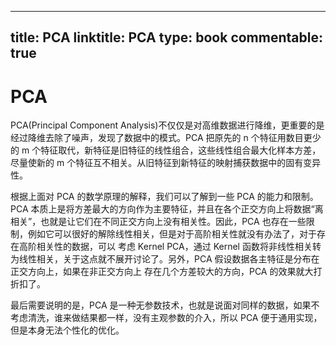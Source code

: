 
---
title: PCA
linktitle: PCA
type: book
commentable: true
---

# PCA

PCA(Principal Component Analysis)不仅仅是对高维数据进行降维，更重要的是经过降维去除了噪声，发现了数据中的模式。PCA 把原先的 n 个特征用数目更少的 m 个特征取代，新特征是旧特征的线性组合，这些线性组合最大化样本方差，尽量使新的 m 个特征互不相关。从旧特征到新特征的映射捕获数据中的固有变异性。

根据上面对 PCA 的数学原理的解释，我们可以了解到一些 PCA 的能力和限制。PCA 本质上是将方差最大的方向作为主要特征，并且在各个正交方向上将数据“离相关”，也就是让它们在不同正交方向上没有相关性。因此，PCA 也存在一些限制，例如它可以很好的解除线性相关，但是对于高阶相关性就没有办法了，对于存在高阶相关性的数据，可以 考虑 Kernel PCA，通过 Kernel 函数将非线性相关转为线性相关，关于这点就不展开讨论了。另外，PCA 假设数据各主特征是分布在正交方向上，如果在非正交方向上 存在几个方差较大的方向，PCA 的效果就大打折扣了。

最后需要说明的是，PCA 是一种无参数技术，也就是说面对同样的数据，如果不考虑清洗，谁来做结果都一样，没有主观参数的介入，所以 PCA 便于通用实现，但是本身无法个性化的优化。

    